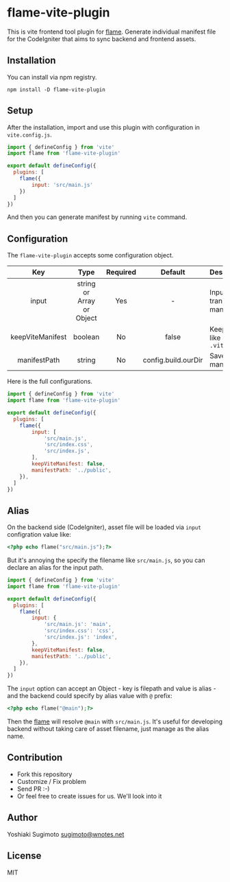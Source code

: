 # flame-vite-plugin

This is vite frontend tool plugin for [flame](https://github.com/ysugimoto/flame).
Generate individual manifest file for the CodeIgniter that aims to sync backend and frontend assets.

## Installation

You can install via npm registry.

```shell
npm install -D flame-vite-plugin
```

## Setup

After the installation, import and use this plugin with configuration in `vite.config.js`.

```js
import { defineConfig } from 'vite'
import flame from 'flame-vite-plugin'

export default defineConfig({
  plugins: [
    flame({
        input: 'src/main.js'
    })
  ]
})
```

And then you can generate manifest by running `vite` command.

## Configuration

The `flame-vite-plugin` accepts some configuration object.

| Key | Type                                | Required | Default             | Descirption                                     |
|:---:|:-----------------------------------:|:--------:|:-------------------:|:------------------------------------------------|
| input | string or Array<string> or Object | Yes      | -                   | Input files to transform and list to manifest   |
| keepViteManifest | boolean                | No       | false               | Keep vite's manifest like `.vite/manifest.json` |
| manifestPath     | string                 | No       | config.build.ourDir | Save path of flame manifest file                |

Here is the full configurations.

```js
import { defineConfig } from 'vite'
import flame from 'flame-vite-plugin'

export default defineConfig({
  plugins: [
    flame({
        input: [
            'src/main.js',
            'src/index.css',
            'src/index.js',
        ],
        keepViteManifest: false,
        manifestPath: '../public',
    }),
  ]
})
```

## Alias

On the backend side (CodeIgniter), asset file will be loaded via `input` configration value like:

```php
<?php echo flame("src/main.js");?>
```

But it's annoying the specify the filename like `src/main.js`, so you can declare an alias for the input path.

```js
import { defineConfig } from 'vite'
import flame from 'flame-vite-plugin'

export default defineConfig({
  plugins: [
    flame({
        input: {
            'src/main.js': 'main',
            'src/index.css': 'css',
            'src/index.js': 'index',
        },
        keepViteManifest: false,
        manifestPath: '../public',
    }),
  ]
})
```

The `input` option can accept an Object - key is filepath and value is alias - and the backend could specify by alias value with `@` prefix:

```php
<?php echo flame("@main");?>
```

Then the [flame](https://github.com/ysugimoto/flame) will resolve `@main` with `src/main.js`.
It's useful for developing backend without taking care of asset filename, just manage as the alias name.

## Contribution

- Fork this repository
- Customize / Fix problem
- Send PR :-)
- Or feel free to create issues for us. We'll look into it

## Author

Yoshiaki Sugimoto <sugimoto@wnotes.net>

## License

MIT
